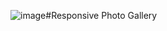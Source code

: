 ![image](https://github.com/Shehzad-Aslam-Ansari/Photo-Gallery/assets/122732837/cc23054b-c59f-4ef9-80ac-12e9fd839318)#Responsive Photo Gallery
